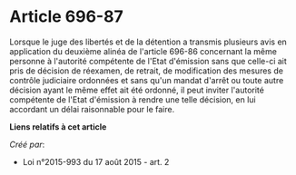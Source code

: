 # Article 696-87

Lorsque le juge des libertés et de la détention a transmis plusieurs avis en application du deuxième alinéa de l'article
696-86 concernant la même personne à l'autorité compétente de l'Etat d'émission sans que celle-ci ait pris de décision de
réexamen, de retrait, de modification des mesures de contrôle judiciaire ordonnées et sans qu'un mandat d'arrêt ou toute
autre décision ayant le même effet ait été ordonné, il peut inviter l'autorité compétente de l'Etat d'émission à rendre une
telle décision, en lui accordant un délai raisonnable pour le faire.

**Liens relatifs à cet article**

_Créé par_:

  - Loi n°2015-993 du 17 août 2015 - art. 2
